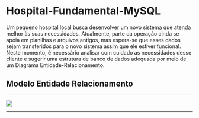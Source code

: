 # Hospital-Fundamental-MySQL

Um pequeno hospital local busca desenvolver um novo sistema que atenda melhor às suas necessidades. Atualmente, parte da operação ainda se apoia em planilhas e arquivos antigos, mas espera-se que esses dados sejam transferidos para o novo sistema assim que ele estiver funcional. Neste momento, é necessário analisar com cuidado as necessidades desse cliente e sugerir uma estrutura de banco de dados adequada por meio de um Diagrama Entidade-Relacionamento.

<h2>Modelo Entidade Relacionamento</h2>

** **

![](https://cdn.discordapp.com/attachments/1030653726173696010/1039299532560793611/Captura_de_Tela_370.png)

** **
